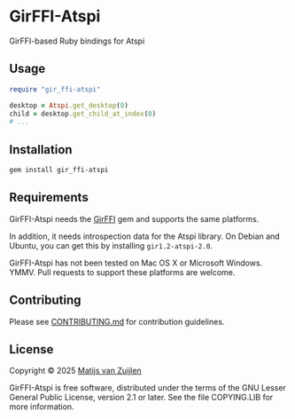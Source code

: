 # GirFFI-Atspi

GirFFI-based Ruby bindings for Atspi

## Usage

```ruby
require "gir_ffi-atspi"

desktop = Atspi.get_desktop(0)
child = desktop.get_child_at_index(0)
# ...
```

## Installation

```bash
gem install gir_ffi-atspi
```

## Requirements

GirFFI-Atspi needs the [GirFFI](https://rubygems.org/gems/gir_ffi) gem and
supports the same platforms.

In addition, it needs introspection data for the Atspi library.
On Debian and Ubuntu, you can get this by installing `gir1.2-atspi-2.0`.

GirFFI-Atspi has not been tested on Mac OS X or Microsoft Windows. YMMV. Pull
requests to support these platforms are welcome.

## Contributing

Please see [CONTRIBUTING.md](CONTRIBUTING.md) for contribution guidelines.

## License

Copyright &copy; 2025 [Matijs van Zuijlen](http://www.matijs.net/)

GirFFI-Atspi is free software, distributed under the terms of the GNU Lesser
General Public License, version 2.1 or later. See the file COPYING.LIB for more
information.
